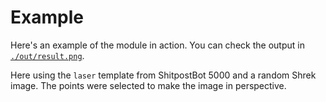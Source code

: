 # Example

Here's an example of the module in action.
You can check the output in [`./out/result.png`](https://github.com/nirewen/meme-gen/blob/master/example/out/result.png).

Here using the `laser` template from ShitpostBot 5000 and a random Shrek image.
The points were selected to make the image in perspective.